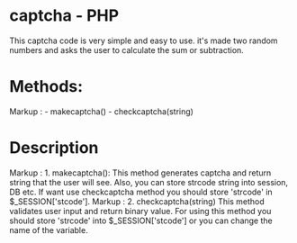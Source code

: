 # captcha - PHP
This captcha code is very simple and easy to use. it's made two random numbers and asks the user to calculate the sum or subtraction.
# Methods:
 Markup : - makecaptcha()
          - checkcaptcha(string)
# Description
Markup : 1. makecaptcha():
This method generates captcha and return string that the user will see. Also, you can store strcode string into session, DB etc.
If want use checkcaptcha method you should store 'strcode' in $_SESSION['stcode'].
Markup : 2. checkcaptcha(string)
This method validates user input and return binary value. For using this method you should store 'strcode' into $_SESSION['stcode'] or
you can change the name of the variable.
